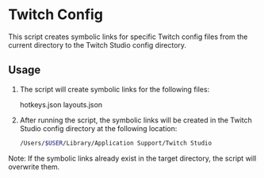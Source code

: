 # Twitch Config

This script creates symbolic links for specific Twitch config files from the current directory to the Twitch Studio config directory.

## Usage

1. The script will create symbolic links for the following files:

    hotkeys.json
    layouts.json
2. After running the script, the symbolic links will be created in the Twitch Studio config directory at the following location:

   ```bash
   /Users/$USER/Library/Application Support/Twitch Studio
   ```
Note: If the symbolic links already exist in the target directory, the script will overwrite them.

